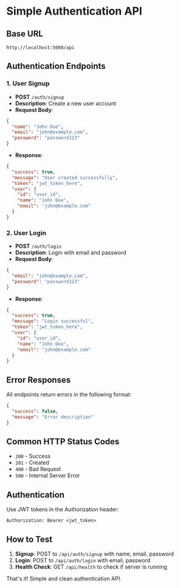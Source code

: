 # Simple Authentication API

## Base URL
```
http://localhost:5000/api
```

## Authentication Endpoints

### 1. User Signup
- **POST** `/auth/signup`
- **Description**: Create a new user account
- **Request Body**:
```json
{
  "name": "John Doe",
  "email": "john@example.com",
  "password": "password123"
}
```
- **Response**:
```json
{
  "success": true,
  "message": "User created successfully",
  "token": "jwt_token_here",
  "user": {
    "id": "user_id",
    "name": "John Doe",
    "email": "john@example.com"
  }
}
```

### 2. User Login
- **POST** `/auth/login`
- **Description**: Login with email and password
- **Request Body**:
```json
{
  "email": "john@example.com",
  "password": "password123"
}
```
- **Response**:
```json
{
  "success": true,
  "message": "Login successful",
  "token": "jwt_token_here",
  "user": {
    "id": "user_id",
    "name": "John Doe",
    "email": "john@example.com"
  }
}
```

## Error Responses

All endpoints return errors in the following format:

```json
{
  "success": false,
  "message": "Error description"
}
```

## Common HTTP Status Codes

- `200` - Success
- `201` - Created
- `400` - Bad Request
- `500` - Internal Server Error

## Authentication

Use JWT tokens in the Authorization header:

```
Authorization: Bearer <jwt_token>
```

## How to Test

1. **Signup**: POST to `/api/auth/signup` with name, email, password
2. **Login**: POST to `/api/auth/login` with email, password
3. **Health Check**: GET `/api/health` to check if server is running

That's it! Simple and clean authentication API.
